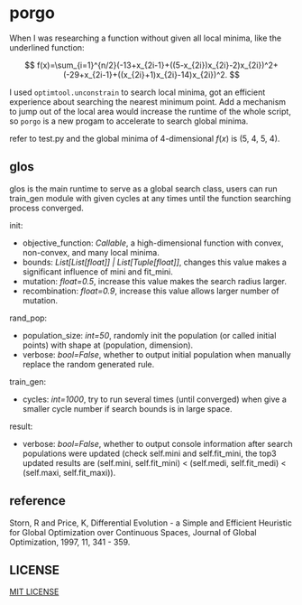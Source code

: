 # porgo

When I was researching a function without given all local minima, like the underlined function:

$$
f(x)=\sum_{i=1}^{n/2}(-13+x_{2i-1}+((5-x_{2i})x_{2i}-2)x_{2i})^2+(-29+x_{2i-1}+((x_{2i}+1)x_{2i}-14)x_{2i})^2.
$$

I used `optimtool.unconstrain` to search local minima, got an efficient experience about searching the nearest minimum point. Add a mechanism to jump out of the local area would increase the runtime of the whole script, so `porgo` is a new progam to accelerate to search global minima.

refer to test.py and the global minima of 4-dimensional $f(x)$ is (5, 4, 5, 4).

## glos

glos is the main runtime to serve as a global search class, users can run train_gen module with given cycles at any times until the function searching process converged.

init:
- objective_function: *Callable*, a high-dimensional function with convex, non-convex, and many local minima.
- bounds: *List[List[float]] | List[Tuple[float]]*, changes this value makes a significant influence of mini and fit_mini.
- mutation: *float=0.5*, increase this value makes the search radius larger.
- recombination: *float=0.9*, increase this value allows larger number of mutation.

rand_pop:
- population_size: *int=50*, randomly init the population (or called initial points) with shape at (population, dimension).
- verbose: *bool=False*, whether to output initial population when manually replace the random generated rule.

train_gen:
- cycles: *int=1000*, try to run several times (until converged) when give a smaller cycle number if search bounds is in large space.

result:
- verbose: *bool=False*, whether to output console information after search populations were updated (check self.mini and self.fit_mini, the top3 updated results are (self.mini, self.fit_mini) < (self.medi, self.fit_medi) < (self.maxi, self.fit_maxi)).

## reference

Storn, R and Price, K, Differential Evolution - a Simple and Efficient Heuristic for Global Optimization over Continuous Spaces, Journal of Global Optimization, 1997, 11, 341 - 359.

## LICENSE

[MIT LICENSE](./LICENSE)